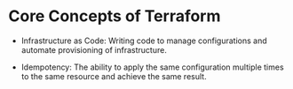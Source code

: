 # Core Concepts of Terraform

- Infrastructure as Code: Writing code to manage configurations and automate provisioning of infrastructure.

- Idempotency: The ability to apply the same configuration multiple times to the same resource and achieve the same result.
